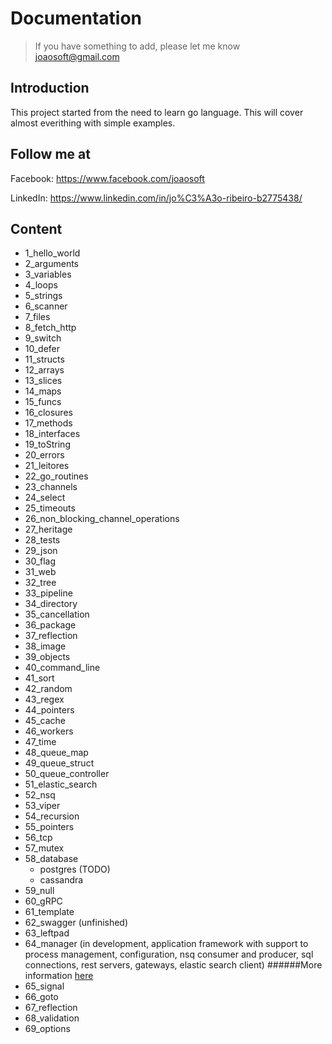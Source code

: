 # Documentation
> If you have something to add, please let me know joaosoft@gmail.com

## Introduction
This project started from the need to learn go language. This will cover almost everithing with simple examples.

## Follow me at
Facebook: https://www.facebook.com/joaosoft

LinkedIn: https://www.linkedin.com/in/jo%C3%A3o-ribeiro-b2775438/

## Content
- 1_hello_world
- 2_arguments
- 3_variables
- 4_loops
- 5_strings
- 6_scanner
- 7_files
- 8_fetch_http
- 9_switch
- 10_defer
- 11_structs
- 12_arrays
- 13_slices
- 14_maps
- 15_funcs
- 16_closures
- 17_methods
- 18_interfaces
- 19_toString
- 20_errors
- 21_leitores
- 22_go_routines
- 23_channels
- 24_select
- 25_timeouts
- 26_non_blocking_channel_operations
- 27_heritage
- 28_tests
- 29_json
- 30_flag
- 31_web
- 32_tree
- 33_pipeline
- 34_directory
- 35_cancellation
- 36_package
- 37_reflection
- 38_image
- 39_objects
- 40_command_line
- 41_sort
- 42_random
- 43_regex
- 44_pointers
- 45_cache
- 46_workers
- 47_time
- 48_queue_map
- 49_queue_struct
- 50_queue_controller
- 51_elastic_search
- 52_nsq
- 53_viper
- 54_recursion
- 55_pointers
- 56_tcp
- 57_mutex
- 58_database
    - postgres (TODO)
    - cassandra
- 59_null
- 60_gRPC
- 61_template
- 62_swagger (unfinished)
- 63_leftpad
- 64_manager (in development, application framework with support to process management, configuration, nsq consumer and producer, sql connections, rest servers, gateways, elastic search client)
  ######More information [here](https://github.com/joaosoft/go-manager)
- 65_signal
- 66_goto
- 67_reflection
- 68_validation
- 69_options